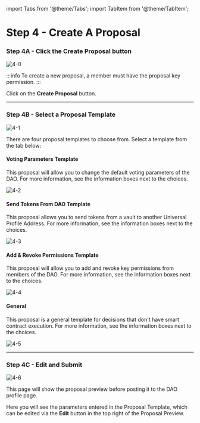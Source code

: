 import Tabs from '@theme/Tabs';
import TabItem from '@theme/TabItem';

# Step 4 - Create A Proposal

### Step 4A - Click the **Create Proposal** button

![4-0](./img/step-04%20-create-proposal/Create_A_Proposal_Page_0.png)

:::info
To create a new proposal, a member must have the proposal key permission.
:::

Click on the **Create Proposal** button. 

---
### Step 4B - Select a Proposal Template
![4-1](./img/step-04%20-create-proposal/Create_A_Proposal_Page_1.png)

There are four proposal templates to choose from. Select a template from the tab below:

<Tabs>

<TabItem value="voting-parameters" label="Voting Parameters">

#### Voting Parameters Template
This proposal will allow you to change the default voting parameters of the DAO. For more information, see the information boxes next to the choices. 

![4-2](./img/step-04%20-create-proposal/Create_A_Proposal_Page_2.png)

</TabItem>

<TabItem value="send-token-from-dao" label="Send Tokens From DAO">

#### Send Tokens From DAO Template
This proposal allows you to send tokens from a vault to another Universal Profile Address. For more information, see the information boxes next to the choices. 

![4-3](./img/step-04%20-create-proposal/Create_A_Proposal_Page_3.png)

</TabItem>

<TabItem value="add-revoke" label="Add & Revoke Permissions">

#### Add & Revoke Permissions Template
This proposal will allow you to add and revoke key permissions from members of the DAO. For more information, see the information boxes next to the choices. 

![4-4](./img/step-04%20-create-proposal/Create_A_Proposal_Page_4.png)

</TabItem>

<TabItem value="general" label="General">

#### General
This proposal is a general template for decisions that don't have smart contract execution. For more information, see the information boxes next to the choices. 

![4-5](./img/step-04%20-create-proposal/Create_A_Proposal_Page_5.png)

</TabItem>

</Tabs>

---
### Step 4C - Edit and Submit
![4-6](./img/step-04%20-create-proposal/Create_A_Proposal_Page_6.png)

This page will show the proposal preview before posting it to the DAO profile page. 

Here you will see the parameters entered in the Proposal Template, which can be edited via the **Edit** button in the top right of the Proposal Preview. 
